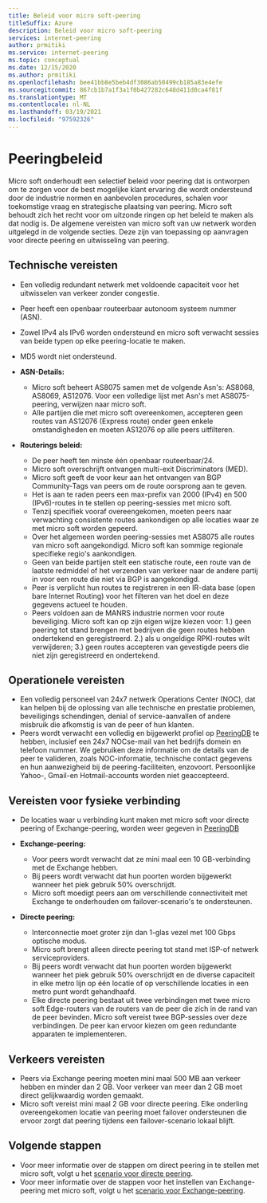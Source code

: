 ```yaml
---
title: Beleid voor micro soft-peering
titleSuffix: Azure
description: Beleid voor micro soft-peering
services: internet-peering
author: prmitiki
ms.service: internet-peering
ms.topic: conceptual
ms.date: 12/15/2020
ms.author: prmitiki
ms.openlocfilehash: bee41bb8e5beb4df3086ab50499cb185a83e4efe
ms.sourcegitcommit: 867cb1b7a1f3a1f0b427282c648d411d0ca4f81f
ms.translationtype: MT
ms.contentlocale: nl-NL
ms.lasthandoff: 03/19/2021
ms.locfileid: "97592326"
---
```

# <a name="peering-policy"></a>Peeringbeleid
Micro soft onderhoudt een selectief beleid voor peering dat is ontworpen om te zorgen voor de best mogelijke klant ervaring die wordt ondersteund door de industrie normen en aanbevolen procedures, schalen voor toekomstige vraag en strategische plaatsing van peering. Micro soft behoudt zich het recht voor om uitzonde ringen op het beleid te maken als dat nodig is. De algemene vereisten van micro soft van uw netwerk worden uitgelegd in de volgende secties. Deze zijn van toepassing op aanvragen voor directe peering en uitwisseling van peering. 

## <a name="technical-requirements"></a>Technische vereisten

* Een volledig redundant netwerk met voldoende capaciteit voor het uitwisselen van verkeer zonder congestie.
* Peer heeft een openbaar routeerbaar autonoom systeem nummer (ASN).
* Zowel IPv4 als IPv6 worden ondersteund en micro soft verwacht sessies van beide typen op elke peering-locatie te maken.
* MD5 wordt niet ondersteund.
* **ASN-Details:**

    * Micro soft beheert AS8075 samen met de volgende Asn's: AS8068, AS8069, AS12076. Voor een volledige lijst met Asn's met AS8075-peering, verwijzen naar micro soft.
    * Alle partijen die met micro soft overeenkomen, accepteren geen routes van AS12076 (Express route) onder geen enkele omstandigheden en moeten AS12076 op alle peers uitfilteren.

* **Routerings beleid:**
    * De peer heeft ten minste één openbaar routeerbaar/24.
    * Micro soft overschrijft ontvangen multi-exit Discriminators (MED).
    * Micro soft geeft de voor keur aan het ontvangen van BGP Community-Tags van peers om de route oorsprong aan te geven.
    * Het is aan te raden peers een max-prefix van 2000 (IPv4) en 500 (IPv6)-routes in te stellen op peering-sessies met micro soft.
    * Tenzij specifiek vooraf overeengekomen, moeten peers naar verwachting consistente routes aankondigen op alle locaties waar ze met micro soft worden gepeerd.
    * Over het algemeen worden peering-sessies met AS8075 alle routes van micro soft aangekondigd. Micro soft kan sommige regionale specifieke regio's aankondigen.
    * Geen van beide partijen stelt een statische route, een route van de laatste redmiddel of het verzenden van verkeer naar de andere partij in voor een route die niet via BGP is aangekondigd.
    * Peer is verplicht hun routes te registreren in een IR-data base (open bare Internet Routing) voor het filteren van het doel en deze gegevens actueel te houden.      
    * Peers voldoen aan de MANRS industrie normen voor route beveiliging.  Micro soft kan op zijn eigen wijze kiezen voor: 1.) geen peering tot stand brengen met bedrijven die geen routes hebben ondertekend en geregistreerd. 2.) als u ongeldige RPKI-routes wilt verwijderen; 3.) geen routes accepteren van gevestigde peers die niet zijn geregistreerd en ondertekend. 

## <a name="operational-requirements"></a>Operationele vereisten
* Een volledig personeel van 24x7 netwerk Operations Center (NOC), dat kan helpen bij de oplossing van alle technische en prestatie problemen, beveiligings schendingen, denial of service-aanvallen of andere misbruik die afkomstig is van de peer of hun klanten.
* Peers wordt verwacht een volledig en bijgewerkt profiel op [PeeringDB](https://www.peeringdb.com) te hebben, inclusief een 24x7 NOCse-mail van het bedrijfs domein en telefoon nummer. We gebruiken deze informatie om de details van de peer te valideren, zoals NOC-informatie, technische contact gegevens en hun aanwezigheid bij de peering-faciliteiten, enzovoort. Persoonlijke Yahoo-, Gmail-en Hotmail-accounts worden niet geaccepteerd.

## <a name="physical-connection-requirements"></a>Vereisten voor fysieke verbinding
* De locaties waar u verbinding kunt maken met micro soft voor directe peering of Exchange-peering, worden weer gegeven in [PeeringDB](https://www.peeringdb.com/net/694)

* **Exchange-peering:**
    * Voor peers wordt verwacht dat ze mini maal een 10 GB-verbinding met de Exchange hebben.
    * Bij peers wordt verwacht dat hun poorten worden bijgewerkt wanneer het piek gebruik 50% overschrijdt.
    * Micro soft moedigt peers aan om verschillende connectiviteit met Exchange te onderhouden om failover-scenario's te ondersteunen.

* **Directe peering:**
    * Interconnectie moet groter zijn dan 1-glas vezel met 100 Gbps optische modus.
    * Micro soft brengt alleen directe peering tot stand met ISP-of netwerk serviceproviders.
    * Bij peers wordt verwacht dat hun poorten worden bijgewerkt wanneer het piek gebruik 50% overschrijdt en de diverse capaciteit in elke metro lijn op één locatie of op verschillende locaties in een metro punt wordt gehandhaafd.
    * Elke directe peering bestaat uit twee verbindingen met twee micro soft Edge-routers van de routers van de peer die zich in de rand van de peer bevinden. Micro soft vereist twee BGP-sessies over deze verbindingen. De peer kan ervoor kiezen om geen redundante apparaten te implementeren.


## <a name="traffic-requirements"></a>Verkeers vereisten

* Peers via Exchange peering moeten mini maal 500 MB aan verkeer hebben en minder dan 2 GB. Voor verkeer van meer dan 2 GB moet direct gelijkwaardig worden gemaakt.
* Micro soft vereist mini maal 2 GB voor directe peering. Elke onderling overeengekomen locatie van peering moet failover ondersteunen die ervoor zorgt dat peering tijdens een failover-scenario lokaal blijft. 

## <a name="next-steps"></a>Volgende stappen

* Voor meer informatie over de stappen om direct peering in te stellen met micro soft, volgt u het [scenario voor directe peering](walkthrough-direct-all.md).
* Voor meer informatie over de stappen voor het instellen van Exchange-peering met micro soft, volgt u het [scenario voor Exchange-peering](walkthrough-exchange-all.md).
